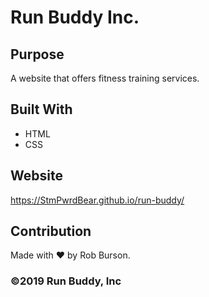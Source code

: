 # Run Buddy Inc.

## Purpose
A website that offers fitness training services.

## Built With
* HTML
* CSS

## Website
https://StmPwrdBear.github.io/run-buddy/

## Contribution
Made with ❤️ by Rob Burson.

### ©️2019 Run Buddy, Inc
